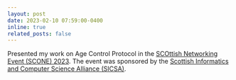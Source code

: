 ```yaml
---
layout: post
date: 2023-02-10 07:59:00-0400
inline: true
related_posts: false
---
```


Presented my work on Age Control Protocol in the [SCOttish Networking Event (SCONE) 2023](https://scone.cs.st-andrews.ac.uk/meetings/scone-meeting-10-02-2023/). The event was sponsored by the [Scottish Informatics and Computer Science Alliance (SICSA)](https://www.sicsa.ac.uk/). 